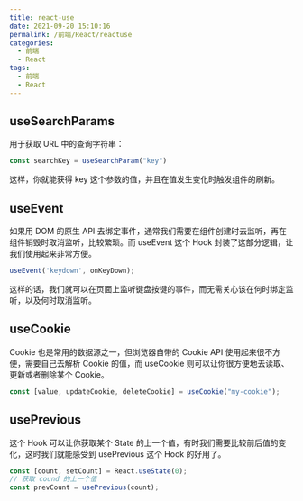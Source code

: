 ```yaml
---
title: react-use
date: 2021-09-20 15:10:16
permalink: /前端/React/reactuse
categories:
  - 前端
  - React
tags:
  - 前端
  - React
---
```

## useSearchParams

用于获取 URL 中的查询字符串：

```jsx
const searchKey = useSearchParam("key")
```

这样，你就能获得 key 这个参数的值，并且在值发生变化时触发组件的刷新。

## useEvent

如果用 DOM 的原生 API 去绑定事件，通常我们需要在组件创建时去监听，再在组件销毁时取消监听，比较繁琐。而 useEvent 这个 Hook 封装了这部分逻辑，让我们使用起来非常方便。

```js
useEvent('keydown', onKeyDown);
```

这样的话，我们就可以在页面上监听键盘按键的事件，而无需关心该在何时绑定监听，以及何时取消监听。

## useCookie

Cookie 也是常用的数据源之一，但浏览器自带的 Cookie API 使用起来很不方便，需要自己去解析 Cookie 的值，而 useCookie 则可以让你很方便地去读取、更新或者删除某个 Cookie。

```jsx
const [value, updateCookie, deleteCookie] = useCookie("my-cookie");
```

## usePrevious

这个 Hook 可以让你获取某个 State 的上一个值，有时我们需要比较前后值的变化，这时我们就能感受到 usePrevious 这个 Hook 的好用了。

```jsx
const [count, setCount] = React.useState(0);
// 获取 cound 的上一个值
const prevCount = usePrevious(count);
```

